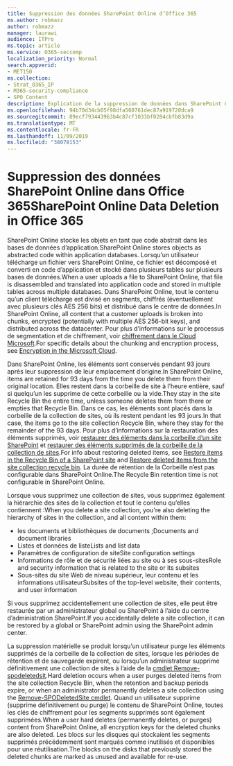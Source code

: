 ```yaml
---
title: Suppression des données SharePoint Online d’Office 365
ms.author: robmazz
author: robmazz
manager: laurawi
audience: ITPro
ms.topic: article
ms.service: O365-seccomp
localization_priority: Normal
search.appverid:
- MET150
ms.collection:
- Strat_O365_IP
- M365-security-compliance
- SPO_Content
description: Explication de la suppression de données dans SharePoint Online.
ms.openlocfilehash: 94b70d34cb05f98dfa560761dec87a919720dca9
ms.sourcegitcommit: 89ecf793443963b4c87cf1033bf0284cbfb83d9a
ms.translationtype: MT
ms.contentlocale: fr-FR
ms.lasthandoff: 11/09/2019
ms.locfileid: "38078153"
---
```

# <a name="sharepoint-online-data-deletion-in-office-365"></a><span data-ttu-id="6015d-103">Suppression des données SharePoint Online dans Office 365</span><span class="sxs-lookup"><span data-stu-id="6015d-103">SharePoint Online Data Deletion in Office 365</span></span>

<span data-ttu-id="6015d-104">SharePoint Online stocke les objets en tant que code abstrait dans les bases de données d’application.</span><span class="sxs-lookup"><span data-stu-id="6015d-104">SharePoint Online stores objects as abstracted code within application databases.</span></span> <span data-ttu-id="6015d-105">Lorsqu’un utilisateur télécharge un fichier vers SharePoint Online, ce fichier est décomposé et converti en code d’application et stocké dans plusieurs tables sur plusieurs bases de données.</span><span class="sxs-lookup"><span data-stu-id="6015d-105">When a user uploads a file to SharePoint Online, that file is disassembled and translated into application code and stored in multiple tables across multiple databases.</span></span> <span data-ttu-id="6015d-106">Dans SharePoint Online, tout le contenu qu’un client télécharge est divisé en segments, chiffrés (éventuellement avec plusieurs clés AES 256 bits) et distribué dans le centre de données.</span><span class="sxs-lookup"><span data-stu-id="6015d-106">In SharePoint Online, all content that a customer uploads is broken into chunks, encrypted (potentially with multiple AES 256-bit keys), and distributed across the datacenter.</span></span> <span data-ttu-id="6015d-107">Pour plus d’informations sur le processus de segmentation et de chiffrement, voir [chiffrement dans le Cloud Microsoft](https://docs.microsoft.com/microsoft-365/compliance/office-365-encryption-in-the-microsoft-cloud-overview).</span><span class="sxs-lookup"><span data-stu-id="6015d-107">For specific details about the chunking and encryption process, see [Encryption in the Microsoft Cloud](https://docs.microsoft.com/microsoft-365/compliance/office-365-encryption-in-the-microsoft-cloud-overview).</span></span> 

<span data-ttu-id="6015d-108">Dans SharePoint Online, les éléments sont conservés pendant 93 jours après leur suppression de leur emplacement d’origine.</span><span class="sxs-lookup"><span data-stu-id="6015d-108">In SharePoint Online, items are retained for 93 days from the time you delete them from their original location.</span></span> <span data-ttu-id="6015d-109">Elles restent dans la corbeille de site à l’heure entière, sauf si quelqu’un les supprime de cette corbeille ou la vide.</span><span class="sxs-lookup"><span data-stu-id="6015d-109">They stay in the site Recycle Bin the entire time, unless someone deletes them from there or empties that Recycle Bin.</span></span> <span data-ttu-id="6015d-110">Dans ce cas, les éléments sont placés dans la corbeille de la collection de sites, où ils restent pendant les 93 jours.</span><span class="sxs-lookup"><span data-stu-id="6015d-110">In that case, the items go to the site collection Recycle Bin, where they stay for the remainder of the 93 days.</span></span> <span data-ttu-id="6015d-111">Pour plus d’informations sur la restauration des éléments supprimés, voir [restaurer des éléments dans la corbeille d’un site SharePoint](https://support.office.com/article/6df466b6-55f2-4898-8d6e-c0dff851a0be#ID0EAADAAA=Online
) et [restaurer des éléments supprimés de la corbeille de la collection de sites](https://support.office.com/article/5fa924ee-16d7-487b-9a0a-021b9062d14b).</span><span class="sxs-lookup"><span data-stu-id="6015d-111">For info about restoring deleted items, see [Restore items in the Recycle Bin of a SharePoint site](https://support.office.com/article/6df466b6-55f2-4898-8d6e-c0dff851a0be#ID0EAADAAA=Online
) and [Restore deleted items from the site collection recycle bin](https://support.office.com/article/5fa924ee-16d7-487b-9a0a-021b9062d14b).</span></span> <span data-ttu-id="6015d-112">La durée de rétention de la Corbeille n’est pas configurable dans SharePoint Online.</span><span class="sxs-lookup"><span data-stu-id="6015d-112">The Recycle Bin retention time is not configurable in SharePoint Online.</span></span>

<span data-ttu-id="6015d-113">Lorsque vous supprimez une collection de sites, vous supprimez également la hiérarchie des sites de la collection et tout le contenu qu’elles contiennent :</span><span class="sxs-lookup"><span data-stu-id="6015d-113">When you delete a site collection, you're also deleting the hierarchy of sites in the collection, and all content within them:</span></span>

- <span data-ttu-id="6015d-114">les documents et bibliothèques de documents ;</span><span class="sxs-lookup"><span data-stu-id="6015d-114">Documents and document libraries</span></span>
- <span data-ttu-id="6015d-115">Listes et données de liste</span><span class="sxs-lookup"><span data-stu-id="6015d-115">Lists and list data</span></span>
- <span data-ttu-id="6015d-116">Paramètres de configuration de site</span><span class="sxs-lookup"><span data-stu-id="6015d-116">Site configuration settings</span></span>
- <span data-ttu-id="6015d-117">Informations de rôle et de sécurité liées au site ou à ses sous-sites</span><span class="sxs-lookup"><span data-stu-id="6015d-117">Role and security information that is related to the site or its subsites</span></span>
- <span data-ttu-id="6015d-118">Sous-sites du site Web de niveau supérieur, leur contenu et les informations utilisateur</span><span class="sxs-lookup"><span data-stu-id="6015d-118">Subsites of the top-level website, their contents, and user information</span></span>

<span data-ttu-id="6015d-119">Si vous supprimez accidentellement une collection de sites, elle peut être restaurée par un administrateur global ou SharePoint à l’aide du centre d’administration SharePoint.</span><span class="sxs-lookup"><span data-stu-id="6015d-119">If you accidentally delete a site collection, it can be restored by a global or SharePoint admin using the SharePoint admin center.</span></span> 

<span data-ttu-id="6015d-120">La suppression matérielle se produit lorsqu’un utilisateur purge les éléments supprimés de la corbeille de la collection de sites, lorsque les périodes de rétention et de sauvegarde expirent, ou lorsqu’un administrateur supprime définitivement une collection de sites à l’aide de la [cmdlet Remove-spodeletedsit](/powershell/module/sharepoint-online/Remove-SPODeletedSite?view=sharepoint-ps).</span><span class="sxs-lookup"><span data-stu-id="6015d-120">Hard deletion occurs when a user purges deleted items from the site collection Recycle Bin, when the retention and backup periods expire, or when an administrator permanently deletes a site collection using the [Remove-SPODeletedSite cmdlet](/powershell/module/sharepoint-online/Remove-SPODeletedSite?view=sharepoint-ps).</span></span> <span data-ttu-id="6015d-121">Quand un utilisateur supprime (supprime définitivement ou purge) le contenu de SharePoint Online, toutes les clés de chiffrement pour les segments supprimés sont également supprimées.</span><span class="sxs-lookup"><span data-stu-id="6015d-121">When a user hard deletes (permanently deletes, or purges) content from SharePoint Online, all encryption keys for the deleted chunks are also deleted.</span></span> <span data-ttu-id="6015d-122">Les blocs sur les disques qui stockaient les segments supprimés précédemment sont marqués comme inutilisés et disponibles pour une réutilisation.</span><span class="sxs-lookup"><span data-stu-id="6015d-122">The blocks on the disks that previously stored the deleted chunks are marked as unused and available for re-use.</span></span>
